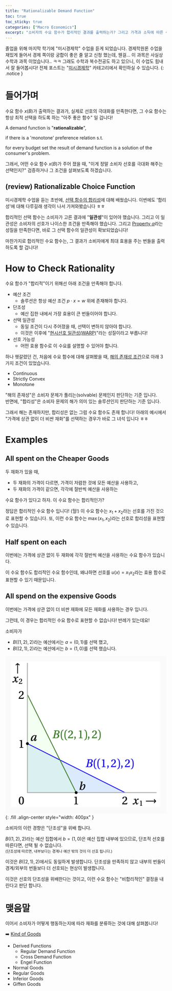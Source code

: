 ```yaml
---
title: "Rationalizable Demand Function"
toc: true
toc_sticky: true
categories: ["Macro Economics"]
excerpt: "소비자의 수요 함수가 합리적인 결과를 출력하는가? 그리고 가격과 소득에 따른 수요 함수의 정태(static)에 대해서."
---
```


졸업을 위해 마지막 학기에 "미시경제학" 수업을 듣게 되었습니다.
경제학원론 수업을 재밌게 들어서 경제 쪽이랑 궁합이 좋은 줄 알고 신청 했는데, 웬걸... 이 과목은 사실상 수학과 과목 이었습니다.. ㅋㅋ 그래도 수학과 복수전공도 하고 있으니, 이 수업도 힘내서 잘 들어봅시다!
전체 포스트는 "[미시경제학](/categories/micro-economics)" 카테고리에서 확인하실 수 있습니다.
{: .notice }

# 들어가며

수요 함수 $x(B)$가 출력하는 결과가, 실제로 선호의 극대화를 만족한다면, 그 수요 함수는 항상 최적 선택을 하도록 하는 "아주 좋은 함수" 일 겁니다!

<div class="definition" markdown="1">

A demand function is "**rationalizable**",

if there is a 'monotone' preference relation s.t.

for every budget set the result of demand function is a solution of the consumer's problem.

</div>

그래서, 어떤 수요 함수 $x(B)$가 주어 졌을 때, "이게 정말 소비자 선호를 극대화 해주는 선택인지?" 검증하거나 그 조건을 살펴보도록 하겠습니다.

## (review) Rationalizable Choice Function

미시경제학 수업을 듣는 초반에, [선택 함수의 합리성](/2025/03/12/choice-functions/#rationalizable)에 대해 배웠습니다.
이번에도 '합리성'에 대해 다루길래 생각이 나서 가져와봤습니다 ㅎㅎ

합리적인 선택 함수는 소비자가 고른 결과에 "**일관성**"이 있어야 했습니다. 그리고 이 일관성은 소비자의 선호가 나이스한 조건을 만족해야 했습니다.
그리고 [Property $\alpha$](/2025/03/17/property-alpha/)라는 성질을 만족한다면, 바로 그 선택 함수의 일관성이 확보되었습니다!

마찬가지로 합리적인 수요 함수는, 그 결과가 소비자에게 최대 효용을 주는 번들을 출력하도록 할 겁니다!

# How to Check Rationality

수요 함수가 "합리적"이기 위해선 아래 조건을 만족해야 합니다.

- 예산 조건
  - 솔루션은 항상 예산 조건 $p \cdot x = w$ 위에 존재해야 합니다.
- 단조성
  - 예산 집한 내에서 가장 효용이 큰 번들이어야 합니다.
- 선택 일관성
  - 동일 조건이 다시 주어졌을 때, 선택이 변하지 않아야 합니다.
  - 이것은 이후에 "[현시선호 일관성(WARP)](/2025/05/11/weak-axiom-of-revealed-preferences/)"라는 성질이라고 부릅니다!
- 선호 가능성
  - 어떤 효용 함수로 이 수요를 설명할 수 있어야 합니다.

하나 헷갈렸던 건, 처음에 수요 함수에 대해 살펴봤을 때, [해의 존재성 조건](/2025/04/22/consumer-problem/#solution-existence)으로 아래 3가지 조건이 있었습니다.

- Continuous
- Strictly Convex
- Monotone

"해의 존재성"은 소비자 문제가 풀리는(solvable) 문제인지 판단하는 기준 입니다.<br/>
반면에, "합리성"은 소비자 문제의 해가 의미 있는 솔루션인지 판단하는 기준 입니다.

그래서 해는 존재하지만, 합리성은 없는 그럼 수요 함수도 존재 합니다!
아래의 예시에서 "가격에 상관 없이 더 비싼 재화"를 선택하는 경우가 바로 그 녀석 입니다 ㅎㅎ

# Examples

## All spent on the Cheaper Goods

두 재화가 있을 때,

- 두 재화의 가격이 다르면, 가격이 저렴한 것에 모든 예산을 사용하고,
- 두 재화의 가격이 같으면, 각각에 절반씩 예산을 사용하는

수요 함수가 있다고 하자. 이 수요 함수는 합리적인가?

정답은 합리적인 수요 함수 입니다! (헐!) 이 수요 함수는 $x_1 + x_2$라는 선호를 가진 것으로 표현할 수 있습니다. 또, 이런 수요 함수는 $\max(x_1, x_2)$라는 선호로 합리성을 표현할 수 있습니다.

## Half spent on each

이번에는 가격에 상관 없이 두 재화에 각각 절반씩 예산을 사용하는 수요 함수가 있습니다.

이 수요 함수도 합리적인 수요 함수인데, 왜냐하면 선호를 $u(x) = x_1 x_2$라는 효용 함수로 표현할 수 있기 때문입니다.

## All spend on the expensive Goods

이번에는 가격에 상관 없이 더 비싼 재화에 모든 재화를 사용하는 경우 입니다.

그런데, 이 경우는 합리적인 수요 함수로 표현할 수 없습니다! 반례가 있는데요!

소비자가

- $B((1, 2), 2)$라는 예산에서는 $a = (0, 1)$를 선택 했고,
- $B((2, 1), 2)$라는 예산에서는 $b = (1, 0)$를 선택 했습니다.

![](/images/mathematics/micro-economics/irrational-demand-function.png){: .fill .align-center style="width: 400px" }

소비자의 이런 경향은 "단조성"을 위배 합니다.

$B((1, 2), 2)$라는 예산 집합에서 $b = (1, 0)$은 예산 집합 내부에 있으므로, 단조적 선호를 따른다면, 선택 될 수 없습니다.<br/>
<small>(단조성에 따르면, 내부보다는 경계나 예산 밖의 것이 더 선호 됩니다.)</small>

이것은 $B((2, 1), 2)$에서도 동일하게 발생합니다. 단조성을 만족하지 않고 내부의 번들이 경계/외부의 번들보다 더 선호되는 현상이 발생합니다.

이것은 선호의 단조성을 위배한다는 것이고, 이런 수요 함수는 "비합리적인" 결정을 내린다고 판단 합니다.

# 맺음말

이어서 소비자가 어떻게 행동하는지에 따라 재화를 분류하는 것에 대해 살펴봅니다!

➡️ [Kind of Goods](/2025/05/11/kind-of-goods/)

- Derived Functions
  - Regular Demand Function
  - Cross Demand Function
  - Engel Function
- Normal Goods
- Regular Goods
- Inferior Goods
- Giffen Goods
